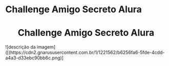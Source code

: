 # Challenge Amigo Secreto Alura
<h1 align="center"> Challenge Amigo Secreto Alura </h1>
![descrição da imagem]([(https://cdn2.gnarususercontent.com.br/1/1221562/b6256fa6-5fde-4cdd-a4a3-d33ebc90bb6c.png)]
